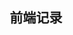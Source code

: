 <!--
 * @Author: ecstAsy
 * @Date: 2022-01-05 08:58:55
 * @LastEditTime: 2022-01-05 12:07:21
 * @LastEditors: ecstAsy
-->

<h2 align="center">前端记录</h2>
